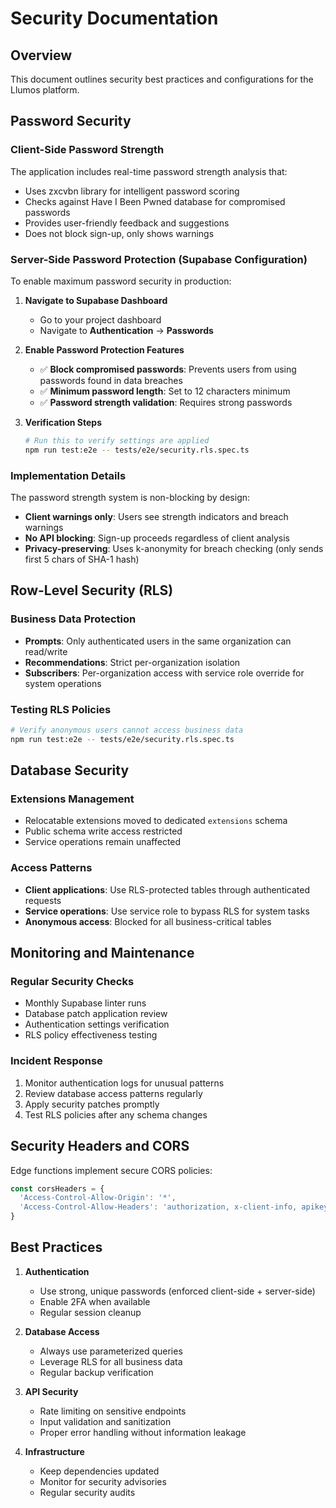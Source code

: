 # Security Documentation

## Overview
This document outlines security best practices and configurations for the Llumos platform.

## Password Security

### Client-Side Password Strength
The application includes real-time password strength analysis that:
- Uses zxcvbn library for intelligent password scoring
- Checks against Have I Been Pwned database for compromised passwords
- Provides user-friendly feedback and suggestions
- Does not block sign-up, only shows warnings

### Server-Side Password Protection (Supabase Configuration)

To enable maximum password security in production:

1. **Navigate to Supabase Dashboard**
   - Go to your project dashboard
   - Navigate to **Authentication** → **Passwords**

2. **Enable Password Protection Features**
   - ✅ **Block compromised passwords**: Prevents users from using passwords found in data breaches
   - ✅ **Minimum password length**: Set to 12 characters minimum
   - ✅ **Password strength validation**: Requires strong passwords

3. **Verification Steps**
   ```bash
   # Run this to verify settings are applied
   npm run test:e2e -- tests/e2e/security.rls.spec.ts
   ```

### Implementation Details

The password strength system is non-blocking by design:
- **Client warnings only**: Users see strength indicators and breach warnings
- **No API blocking**: Sign-up proceeds regardless of client analysis
- **Privacy-preserving**: Uses k-anonymity for breach checking (only sends first 5 chars of SHA-1 hash)

## Row-Level Security (RLS)

### Business Data Protection
- **Prompts**: Only authenticated users in the same organization can read/write
- **Recommendations**: Strict per-organization isolation
- **Subscribers**: Per-organization access with service role override for system operations

### Testing RLS Policies
```bash
# Verify anonymous users cannot access business data
npm run test:e2e -- tests/e2e/security.rls.spec.ts
```

## Database Security

### Extensions Management
- Relocatable extensions moved to dedicated `extensions` schema
- Public schema write access restricted
- Service operations remain unaffected

### Access Patterns
- **Client applications**: Use RLS-protected tables through authenticated requests
- **Service operations**: Use service role to bypass RLS for system tasks
- **Anonymous access**: Blocked for all business-critical tables

## Monitoring and Maintenance

### Regular Security Checks
- Monthly Supabase linter runs
- Database patch application review
- Authentication settings verification
- RLS policy effectiveness testing

### Incident Response
1. Monitor authentication logs for unusual patterns
2. Review database access patterns regularly
3. Apply security patches promptly
4. Test RLS policies after any schema changes

## Security Headers and CORS

Edge functions implement secure CORS policies:
```typescript
const corsHeaders = {
  'Access-Control-Allow-Origin': '*',
  'Access-Control-Allow-Headers': 'authorization, x-client-info, apikey, content-type',
}
```

## Best Practices

1. **Authentication**
   - Use strong, unique passwords (enforced client-side + server-side)
   - Enable 2FA when available
   - Regular session cleanup

2. **Database Access**
   - Always use parameterized queries
   - Leverage RLS for all business data
   - Regular backup verification

3. **API Security**
   - Rate limiting on sensitive endpoints
   - Input validation and sanitization
   - Proper error handling without information leakage

4. **Infrastructure**
   - Keep dependencies updated
   - Monitor for security advisories
   - Regular security audits